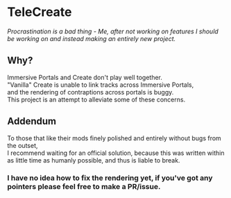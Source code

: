 # TeleCreate
*Procrastination is a bad thing - Me, after not working on features I should be working on and instead making an entirely new project.*

## Why?
Immersive Portals and Create don't play well together. \
"Vanilla" Create is unable to link tracks across Immersive Portals, \
and the rendering of contraptions across portals is buggy. \
This project is an attempt to alleviate some of these concerns.

## Addendum
To those that like their mods finely polished and entirely without bugs from the outset, \
I recommend waiting for an official solution, because this was written within as little time as humanly possible, and thus is liable to break.

### I have no idea how to fix the rendering yet, if you've got any pointers please feel free to make a PR/issue.
